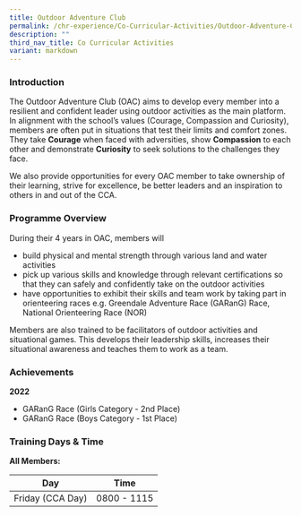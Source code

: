 ```yaml
---
title: Outdoor Adventure Club
permalink: /chr-experience/Co-Curricular-Activities/Outdoor-Adventure-Club/
description: ""
third_nav_title: Co Curricular Activities
variant: markdown
---
```

### Introduction

The Outdoor Adventure Club (OAC) aims to develop every member into a resilient and confident leader using outdoor activities as the main platform. In alignment with the school’s values (Courage, Compassion and Curiosity), members are often put in situations that test their limits and comfort zones. They take **Courage** when faced with adversities, show **Compassion** to each other and demonstrate **Curiosity** to seek solutions to the challenges they face. 

We also provide opportunities for every OAC member to take ownership of their learning, strive for excellence, be better leaders and an inspiration to others in and out of the CCA.

### Programme Overview

During their 4 years in OAC, members will
- build physical and mental strength through various land and water activities
- pick up various skills and knowledge through relevant certifications so that they can safely and confidently take on the outdoor activities
- have opportunities to exhibit their skills and team work by taking part in orienteering races e.g. Greendale Adventure Race (GARanG) Race, National Orienteering Race (NOR)

Members are also trained to be facilitators of outdoor activities and situational games. This develops their leadership skills, increases their situational awareness and teaches them to work as a team.

### Achievements

**2022**
- GARanG Race (Girls Category - 2nd Place)
- GARanG Race (Boys Category - 1st Place)

### Training Days &amp; Time

**All Members:**

| Day| Time | 
| -------- | -------- | 
| Friday (CCA Day) | 0800 - 1115 |